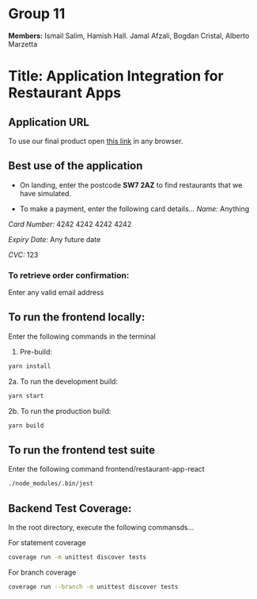 # Group 11
**Members:** Ismail Salim, Hamish Hall. Jamal Afzali, Bogdan Cristal, Alberto Marzetta
# Title: Application Integration for Restaurant Apps

## Application URL
To use our final product open [this link](http://production.dolxjcfav4ei2.amplifyapp.com) in any browser.

## Best use of the application
- On landing, enter the postcode **SW7 2AZ** to find restaurants that we have simulated.

- To make a payment, enter the following card details...
*Name:* Anything

*Card Number:* 4242 4242 4242 4242

*Expiry Date:* Any future date

*CVC:* 123

### To retrieve order confirmation:
Enter any valid email address

## To run the frontend locally:
Enter the following commands in the terminal

1. Pre-build: 
```bash
yarn install
```

2a. To run the development build:
```bash
yarn start
```

2b. To run the production build:
```bash
yarn build
```

## To run the frontend test suite
Enter the following command frontend/restaurant-app-react
```bash
./node_modules/.bin/jest
```

## Backend Test Coverage:
In the root directory, execute the following commansds...

For statement coverage
```bash
coverage run -m unittest discover tests
```
For branch coverage
```bash
coverage run --branch -m unittest discover tests
```
